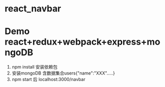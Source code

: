 # react_navbar
# Demo react+redux+webpack+express+mongoDB
1. npm install 安装依赖包
2. 安装mongoDB 含数据集合users{"name":"XXX".....}
3. npm start 后 localhost:3000/navbar
